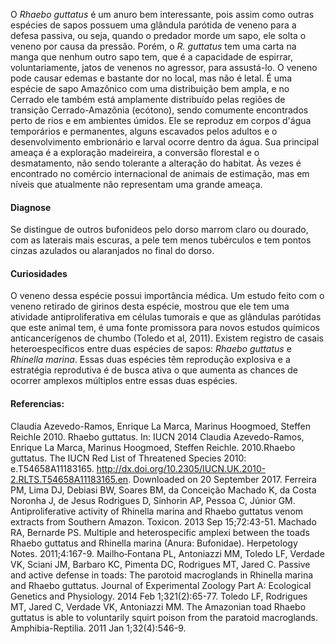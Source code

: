 ﻿O *Rhaebo guttatus* é um anuro bem interessante, pois assim como outras espécies de sapos possuem uma glândula <glossario>parótida</glossario> de veneno para a <glossario>defesa passiva</glossario>, ou seja, quando o predador morde um sapo, ele solta o veneno por causa da pressão. Porém, o *R. guttatus* tem uma carta na manga que nenhum outro sapo tem, que é a capacidade de espirrar, voluntariamente, jatos de venenos no agressor, para assustá-lo. O veneno pode causar edemas e bastante dor no local, mas não é letal.
É uma espécie de sapo Amazônico com uma distribuição bem ampla, e no Cerrado ele também está amplamente distribuído pelas regiões de transição Cerrado-Amazônia (ecótono), sendo comumente encontrados perto de rios e em ambientes úmidos. Ele se reproduz em corpos d'água temporários e permanentes, alguns escavados pelos adultos e o desenvolvimento embrionário e larval ocorre dentro da água.
Sua principal ameaça é a exploração madeireira, a conversão florestal e o desmatamento, não sendo tolerante a alteração do habitat. Às vezes é encontrado no comércio internacional de animais de estimação, mas em níveis que atualmente não representam uma grande ameaça.


#### Diagnose
Se distingue de outros bufonideos pelo dorso marrom claro ou dourado, com as laterais mais escuras, a pele tem menos tubérculos e tem pontos cinzas azulados ou alaranjados no final do dorso.




#### Curiosidades
O veneno dessa espécie possui importância médica. Um estudo feito com o veneno retirado de girinos desta espécie, mostrou que ele tem uma atividade antiproliferativa em células tumorais e que as glândulas parótidas que este animal tem, é uma fonte promissora para novos estudos químicos anticancerígenos de chumbo (Toledo et al, 2011).
Existem registro de casais heteroespecíficos entre duas espécies de sapos: *Rhaebo guttatus* e *Rhinella marina*. Essas duas espécies têm reprodução explosiva e a estratégia reprodutiva é de busca ativa o que aumenta as chances de ocorrer amplexos múltiplos entre essas duas espécies.




#### Referencias: 
Claudia Azevedo-Ramos, Enrique La Marca, Marinus Hoogmoed, Steffen Reichle 2010. Rhaebo guttatus. In: IUCN 2014
Claudia Azevedo-Ramos, Enrique La Marca, Marinus Hoogmoed, Steffen Reichle. 2010.Rhaebo guttatus. The IUCN Red List of Threatened Species 2010: e.T54658A11183165. http://dx.doi.org/10.2305/IUCN.UK.2010-2.RLTS.T54658A11183165.en. Downloaded on 20 September 2017.
Ferreira PM, Lima DJ, Debiasi BW, Soares BM, da Conceição Machado K, da Costa Noronha J, de Jesus Rodrigues D, Sinhorin AP, Pessoa C, Júnior GM. Antiproliferative activity of Rhinella marina and Rhaebo guttatus venom extracts from Southern Amazon. Toxicon. 2013 Sep 15;72:43-51.
Machado RA, Bernarde PS. Multiple and heterospecific amplexi between the toads Rhaebo guttatus and Rhinella marina (Anura: Bufonidae). Herpetology Notes. 2011;4:167-9.
Mailho‐Fontana PL, Antoniazzi MM, Toledo LF, Verdade VK, Sciani JM, Barbaro KC, Pimenta DC, Rodrigues MT, Jared C. Passive and active defense in toads: The parotoid macroglands in Rhinella marina and Rhaebo guttatus. Journal of Experimental Zoology Part A: Ecological Genetics and Physiology. 2014 Feb 1;321(2):65-77.
Toledo LF, Rodrigues MT, Jared C, Verdade VK, Antoniazzi MM. The Amazonian toad Rhaebo guttatus is able to voluntarily squirt poison from the paratoid macroglands. Amphibia-Reptilia. 2011 Jan 1;32(4):546-9.